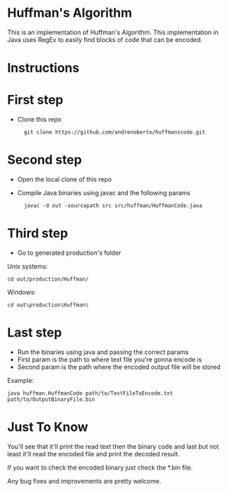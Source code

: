 # Huffman's Algorithm

This is an implementation of Huffman's Algorithm.
This implementation in Java uses RegEx to easily find blocks of code that can be encoded.

# Instructions

# First step

- Clone this repo

		git clone https://github.com/andrenoberto/huffmanscode.git

# Second step

- Open the local clone of this repo
- Compile Java binaries using javac and the following params

		javac -d out -sourcepath src src/huffman/HuffmanCode.java


# Third step

- Go to generated production's folder

Unix systems:

	cd out/production/Huffman/

Windows:

	cd out\production\Huffman\

# Last step

- Run the binaries using java and passing the correct params
- First param is the path to where text file you're gonna encode is
- Second param is the path where the encoded output file will be stored

Example:

	java huffman.HuffmanCode path/to/TextFileToEncode.txt path/to/OutputBinaryFile.bin

# Just To Know

You'll see that it'll print the read text then the binary code and last but not least it'll read the encoded file and print the decoded result.

If you want to check the encoded binary just check the *.bin file.


Any bug fixes and improvements are pretty welcome.
